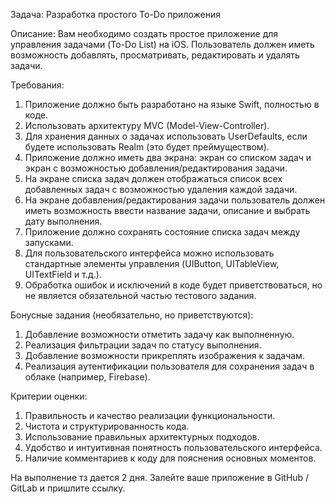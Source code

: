 Задача: Разработка простого To-Do приложения

Описание:
Вам необходимо создать простое приложение для управления задачами (To-Do List) на iOS. Пользователь должен иметь возможность добавлять, просматривать, редактировать и удалять задачи.

Требования:
1. Приложение должно быть разработано на языке Swift, полностью в коде.
2. Использовать архитектуру MVC (Model-View-Controller).
3. Для хранения данных о задачах использовать UserDefaults, если будете использовать Realm (это будет преймуществом).
4. Приложение должно иметь два экрана: экран со списком задач и экран с возможностью добавления/редактирования задачи.
5. На экране списка задач должен отображаться список всех добавленных задач с возможностью удаления каждой задачи.
6. На экране добавления/редактирования задачи пользователь должен иметь возможность ввести название задачи, описание и выбрать дату выполнения.
7. Приложение должно сохранять состояние списка задач между запусками.
8. Для пользовательского интерфейса можно использовать стандартные элементы управления (UIButton, UITableView, UITextField и т.д.).
9. Обработка ошибок и исключений в коде будет приветствоваться, но не является обязательной частью тестового задания.

Бонусные задания (необязательно, но приветствуются):
1. Добавление возможности отметить задачу как выполненную.
2. Реализация фильтрации задач по статусу выполнения.
3. Добавление возможности прикреплять изображения к задачам.
4. Реализация аутентификации пользователя для сохранения задач в облаке (например, Firebase).

Критерии оценки:
1. Правильность и качество реализации функциональности.
2. Чистота и структурированность кода.
3. Использование правильных архитектурных подходов.
4. Удобство и интуитивная понятность пользовательского интерфейса.
5. Наличие комментариев к коду для пояснения основных моментов.

На выполнение тз дается 2 дня.
Залейте ваше приложение в GitHub / GitLab и пришлите ссылку.
